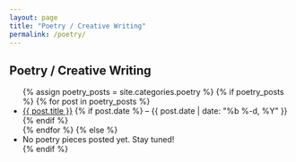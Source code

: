 ```yaml
---
layout: page
title: "Poetry / Creative Writing"
permalink: /poetry/
---
```


## Poetry / Creative Writing

<ul>
  {% assign poetry_posts = site.categories.poetry %}
  {% if poetry_posts %}
    {% for post in poetry_posts %}
      <li>
        <a href="{{ post.url | relative_url }}">{{ post.title }}</a>
        {% if post.date %} – {{ post.date | date: "%b %-d, %Y" }}{% endif %}
      </li>
    {% endfor %}
  {% else %}
    <li>No poetry pieces posted yet. Stay tuned!</li>
  {% endif %}
</ul>
